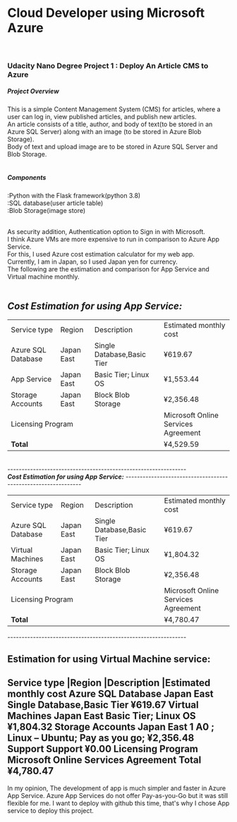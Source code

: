 <h1>Cloud Developer using Microsoft Azure</h1><br>
<h3>Udacity Nano Degree Project 1 : Deploy An Article CMS to Azure</h3>

<h5>Project Overview</h5>
This is a simple Content Management System (CMS) for articles, where a user can log in, view published articles, and publish new articles. <br>
An article consists of a title, author, and body of text(to be stored in an Azure SQL Server) along with an image (to be stored in Azure Blob Storage).<br>
Body of text and upload image are to be stored in Azure SQL Server and Blob Storage.<br><br>

<h5>Components</h5>
:Python with the Flask framework(python 3.8)<br>
:SQL database(user article table)<br>
:Blob Storage(image store)<br><br>

As security addition, Authentication option to Sign in with Microsoft.<br>
I think Azure VMs are more expensive to run in comparison to Azure App Service.<br>
For this, I used Azure cost estimation calculator for my web app.<br>
Currently, I am in Japan, so I used Japan yen for currency.<br>
The following are the estimation and comparison for App Service and Virtual machine monthly.<br><br>

<b><i>Cost Estimation for using App Service:</b></i>
--------------------------------------------------------------
<table>
    <tr>
        <td>Service type</td>
        <td>Region</td>
        <td>Description</td>
        <td>Estimated monthly cost</td>
    </tr>
    <tr>
        <td>Azure SQL Database</td>
        <td>Japan East</td>
        <td>Single Database,Basic Tier</td>
        <td>¥619.67</td>
    </tr>
        <td>App Service</td>
        <td>Japan East</td>
        <td>Basic Tier; Linux OS	</td>
        <td>¥1,553.44</td>
    <tr>
        <td>Storage Accounts</td>
        <td>Japan East</td>
        <td>Block Blob Storage</td>
        <td>¥2,356.48</td>
    </tr>
    <tr>
        <td colspan="3">Licensing Program</td>
        <td>Microsoft Online Services Agreement</td>
    </tr>
    <tr>
        <td colspan="3"><b>Total</b></td>
        <td>¥4,529.59</td>
    </tr>
</table><br>
---------------------------------------------------------------	<br>
<b><i>Cost Estimation for using App Service:</b></i>
--------------------------------------------------------------
<table>
    <tr>
        <td>Service type</td>
        <td>Region</td>
        <td>Description</td>
        <td>Estimated monthly cost</td>
    </tr>
    <tr>
        <td>Azure SQL Database</td>
        <td>Japan East</td>
        <td>Single Database,Basic Tier</td>
        <td>¥619.67</td>
    </tr>
        <td>Virtual Machines</td>
        <td>Japan East</td>
        <td>Basic Tier; Linux OS	</td>
        <td>¥1,804.32</td>
    <tr>
        <td>Storage Accounts</td>
        <td>Japan East</td>
        <td>Block Blob Storage</td>
        <td>¥2,356.48</td>
    </tr>
    <tr>
        <td colspan="3">Licensing Program</td>
        <td>Microsoft Online Services Agreement</td>
    </tr>
    <tr>
        <td colspan="3"><b>Total</b></td>
        <td>¥4,780.47</td>
    </tr>
</table>
---------------------------------------------------------------	

Estimation for using Virtual Machine service:	
---------------------------------------------------------------		
Service type	       |Region	    |Description	                    |Estimated monthly cost
Azure SQL Database		Japan East	 Single Database,Basic Tier            ¥619.67
Virtual Machines		Japan East	 Basic Tier; Linux OS	               ¥1,804.32
Storage Accounts		Japan East	 1 A0 ; Linux – Ubuntu; Pay as you go; ¥2,356.48
Support			                     Support	                           ¥0.00
			                         Licensing Program	                   Microsoft Online Services Agreement
                                     Total	                               ¥4,780.47
---------------------------------------------------------------	

In my opinion, The development of app is much simpler and faster in Azure App Service.
Azure App Services do not offer Pay-as-you-Go but it was still flexible for me.
I want to deploy with github this time, that's why I chose App service to deploy this project.
